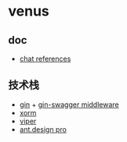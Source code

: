 # venus

## doc

* [chat references](https://github.com/FlowerWrong/erlim/blob/master/api/chat.md#chat-api)

## 技术栈

* [gin](https://github.com/gin-gonic/gin) + [gin-swagger middleware](https://swaggo.github.io/swaggo.io/declarative_comments_format/general_api_info.html)
* [xorm](https://github.com/xormplus/xorm)
* [viper](https://github.com/spf13/viper)
* [ant.design pro](http://pro.ant.design/index-cn/)
